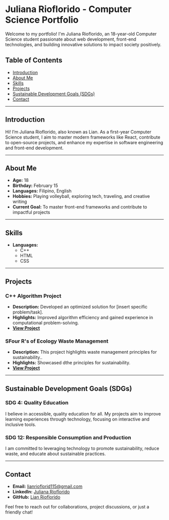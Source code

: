 # Juliana Rioflorido - Computer Science Portfolio

Welcome to my portfolio! I'm Juliana Rioflorido, an 18-year-old Computer Science student passionate about web development, front-end technologies, and building innovative solutions to impact society positively.

## Table of Contents
- [Introduction](#introduction)
- [About Me](#about-me)
- [Skills](#skills)
- [Projects](#projects)
- [Sustainable Development Goals (SDGs)](#sustainable-development-goals-sdgs)
- [Contact](#contact)

---

## Introduction
Hi! I’m Juliana Rioflorido, also known as Lian. As a first-year Computer Science student, I aim to master modern frameworks like React, contribute to open-source projects, and enhance my expertise in software engineering and front-end development. 

---

## About Me
- **Age:** 18
- **Birthday:** February 15
- **Languages:** Filipino, English
- **Hobbies:** Playing volleyball, exploring tech, traveling, and creative writing
- **Current Goal:** To master front-end frameworks and contribute to impactful projects

---

## Skills

- **Languages:**
  - C++
  - HTML
  - CSS

---

## Projects

### C++ Algorithm Project
- **Description:** Developed an optimized solution for [insert specific problem/task].
- **Highlights:** Improved algorithm efficiency and gained experience in computational problem-solving.
- **[View Project](https://youtu.be/Xxy6iCKRpAQ)**

### SFour R's of Ecology Waste Management
- **Description:** This project highlights waste management principles for sustainability..
- **Highlights:** Showcased dthe principles for sustainability.
- **[View Project](https://www.canva.com/design/DAGUlOq87Ew/oSTQuJZ75lezd9d6KwpN0Q/edit?utm_content=DAGUlOq87Ew&utm_campaign=designshare&utm_medium=link2&utm_source=sharebutton)**

---

## Sustainable Development Goals (SDGs)

### SDG 4: Quality Education
I believe in accessible, quality education for all. My projects aim to improve learning experiences through technology, focusing on interactive and inclusive tools.

### SDG 12: Responsible Consumption and Production
I am committed to leveraging technology to promote sustainability, reduce waste, and educate about sustainable practices.

---

## Contact

- **Email:** [lianrioflorid115@gmail.com](mailto:lianrioflorid115@gmail.com)
- **LinkedIn:** [Juliana Rioflorido](https://www.linkedin.com/in/juliana-rioflorido)
- **GitHub:** [Lian Rioflorido](https://github.com/lianrioflorido)

Feel free to reach out for collaborations, project discussions, or just a friendly chat!
